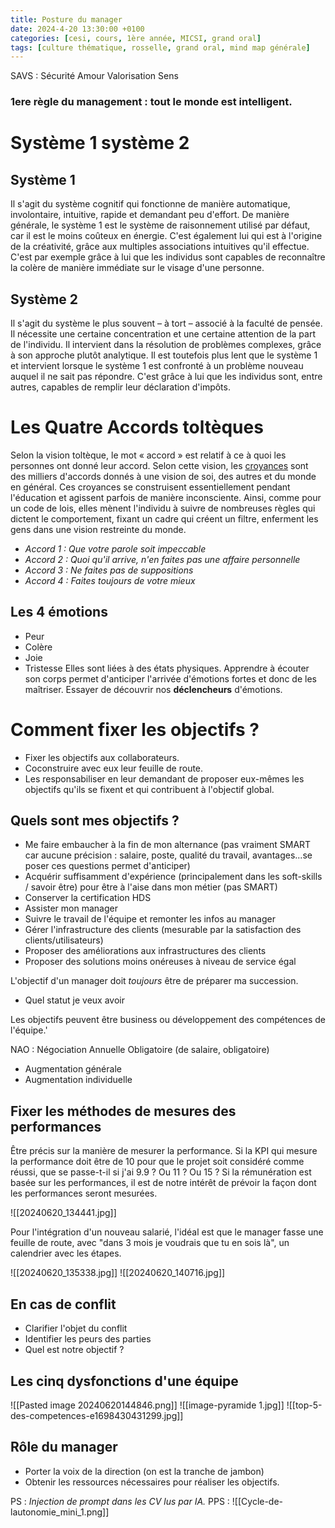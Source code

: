 ```yaml
---
title: Posture du manager
date: 2024-4-20 13:30:00 +0100
categories: [cesi, cours, 1ère année, MICSI, grand oral]
tags: [culture thématique, rosselle, grand oral, mind map générale]
---
```

SAVS : Sécurité Amour Valorisation Sens
### 1ere règle du management : tout le monde est intelligent.

# Système 1 système 2

## Système 1
Il s'agit du système cognitif qui fonctionne de manière automatique, involontaire, intuitive, rapide et demandant peu d'effort. De manière générale, le système 1 est le système de raisonnement utilisé par défaut, car il est le moins coûteux en énergie. C'est également lui qui est à l'origine de la créativité, grâce aux multiples associations intuitives qu'il effectue.
C'est par exemple grâce à lui que les individus sont capables de reconnaître la colère de manière immédiate sur le visage d'une personne.

## Système 2
Il s'agit du système le plus souvent – à tort – associé à la faculté de pensée. Il nécessite une certaine concentration et une certaine attention de la part de l'individu. Il intervient dans la résolution de problèmes complexes, grâce à son approche plutôt analytique. Il est toutefois plus lent que le système 1 et intervient lorsque le système 1 est confronté à un problème nouveau auquel il ne sait pas répondre.
C'est grâce à lui que les individus sont, entre autres, capables de remplir leur déclaration d'impôts.

# Les Quatre Accords toltèques

Selon la vision toltèque, le mot « accord » est relatif à ce à quoi les personnes ont donné leur accord. Selon cette vision, les [croyances](https://fr.wikipedia.org/wiki/Croyance "Croyance") sont des milliers d'accords donnés à une vision de soi, des autres et du monde en général. Ces croyances se construisent essentiellement pendant l'éducation et agissent parfois de manière inconsciente. Ainsi, comme pour un code de lois, elles mènent l'individu à suivre de nombreuses règles qui dictent le comportement, fixant un cadre qui créent un filtre, enferment les gens dans une vision restreinte du monde.

- _Accord 1 : Que votre parole soit impeccable_
- _Accord 2 : Quoi qu'il arrive, n'en faites pas une affaire personnelle_
- _Accord 3 : Ne faites pas de suppositions_
- _Accord 4 : Faites toujours de votre mieux_

## Les 4 émotions
- Peur
- Colère
- Joie
- Tristesse
Elles sont liées à des états physiques.
Apprendre à écouter son corps permet d'anticiper l'arrivée d'émotions fortes et donc de les maîtriser.
Essayer de découvrir nos **déclencheurs** d'émotions.


# Comment fixer les objectifs ?

- Fixer les objectifs aux collaborateurs.
- Coconstruire avec eux leur feuille de route.
- Les responsabiliser en leur demandant de proposer eux-mêmes les objectifs qu'ils se fixent et qui contribuent à l'objectif global.

## Quels sont mes objectifs ?
- Me faire embaucher à la fin de mon alternance (pas vraiment SMART car aucune précision : salaire, poste, qualité du travail, avantages...se poser ces questions permet d'anticiper)
- Acquérir suffisamment d'expérience (principalement dans les soft-skills / savoir être) pour être à l'aise dans mon métier (pas SMART)
- Conserver la certification HDS
- Assister mon manager
- Suivre le travail de l'équipe et remonter les infos au manager
- Gérer l'infrastructure des clients (mesurable par la satisfaction des clients/utilisateurs)
- Proposer des améliorations aux infrastructures des clients
- Proposer des solutions moins onéreuses à niveau de service égal

L'objectif d'un manager doit *toujours* être de préparer ma succession.
- Quel statut je veux avoir

Les objectifs peuvent être business ou développement des compétences de l'équipe.'

NAO : Négociation Annuelle Obligatoire (de salaire, obligatoire)
- Augmentation générale
- Augmentation individuelle 

## Fixer les méthodes de mesures des performances
Être précis sur la manière de mesurer la performance. Si la KPI qui mesure la performance doit être de 10 pour que le projet soit considéré comme réussi, que se passe-t-il si j'ai 9.9 ? Ou 11 ? Ou 15 ? 
Si la rémunération est basée sur les performances, il est de notre intérêt de prévoir la façon dont les performances seront mesurées.

![[20240620_134441.jpg]]

Pour l'intégration d'un nouveau salarié, l'idéal est que le manager fasse une feuille de route, avec "dans 3 mois je voudrais que tu en sois là", un calendrier avec les étapes.

![[20240620_135338.jpg]]
![[20240620_140716.jpg]]

## En cas de conflit
- Clarifier l'objet du conflit
- Identifier les peurs des parties
- Quel est notre objectif ?

## Les cinq dysfonctions d'une équipe
![[Pasted image 20240620144846.png]]
![[image-pyramide 1.jpg]]
![[top-5-des-competences-e1698430431299.jpg]]

## Rôle du manager
- Porter la voix de la direction (on est la tranche de jambon)
- Obtenir les ressources nécessaires pour réaliser les objectifs.

PS : *Injection de prompt dans les CV lus par IA.*
PPS : ![[Cycle-de-lautonomie_mini_1.png]]
